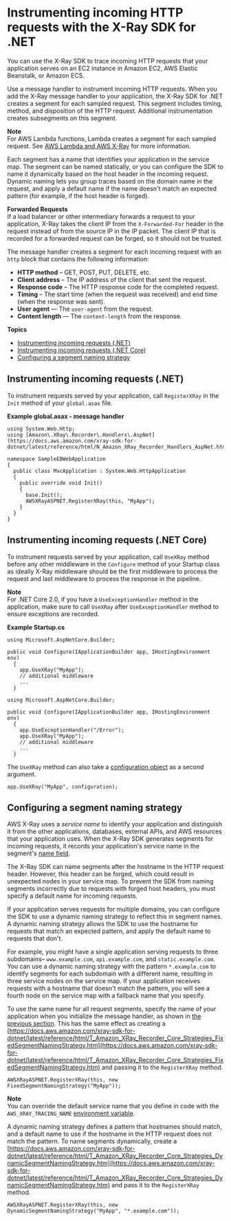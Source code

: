 # Instrumenting incoming HTTP requests with the X\-Ray SDK for \.NET<a name="xray-sdk-dotnet-messagehandler"></a>

You can use the X\-Ray SDK to trace incoming HTTP requests that your application serves on an EC2 instance in Amazon EC2, AWS Elastic Beanstalk, or Amazon ECS\.

Use a message handler to instrument incoming HTTP requests\. When you add the X\-Ray message handler to your application, the X\-Ray SDK for \.NET creates a segment for each sampled request\. This segment includes timing, method, and disposition of the HTTP request\. Additional instrumentation creates subsegments on this segment\.

**Note**  
For AWS Lambda functions, Lambda creates a segment for each sampled request\. See [AWS Lambda and AWS X\-Ray](xray-services-lambda.md) for more information\.

Each segment has a name that identifies your application in the service map\. The segment can be named statically, or you can configure the SDK to name it dynamically based on the host header in the incoming request\. Dynamic naming lets you group traces based on the domain name in the request, and apply a default name if the name doesn't match an expected pattern \(for example, if the host header is forged\)\.

**Forwarded Requests**  
If a load balancer or other intermediary forwards a request to your application, X\-Ray takes the client IP from the `X-Forwarded-For` header in the request instead of from the source IP in the IP packet\. The client IP that is recorded for a forwarded request can be forged, so it should not be trusted\.

The message handler creates a segment for each incoming request with an `http` block that contains the following information:
+ **HTTP method** – GET, POST, PUT, DELETE, etc\.
+ **Client address** – The IP address of the client that sent the request\.
+ **Response code** – The HTTP response code for the completed request\.
+ **Timing** – The start time \(when the request was received\) and end time \(when the response was sent\)\.
+ **User agent** — The `user-agent` from the request\.
+ **Content length** — The `content-length` from the response\.

**Topics**
+ [Instrumenting incoming requests \(\.NET\)](#xray-sdk-dotnet-messagehandler-globalasax)
+ [Instrumenting incoming requests \(\.NET Core\)](#xray-sdk-dotnet-messagehandler-startupcs)
+ [Configuring a segment naming strategy](#xray-sdk-dotnet-messagehandler-naming)

## Instrumenting incoming requests \(\.NET\)<a name="xray-sdk-dotnet-messagehandler-globalasax"></a>

To instrument requests served by your application, call `RegisterXRay` in the `Init` method of your `global.asax` file\.

**Example global\.asax \- message handler**  

```
using System.Web.Http;
using [Amazon\.XRay\.Recorder\.Handlers\.AspNet](https://docs.aws.amazon.com/xray-sdk-for-dotnet/latest/reference/html/N_Amazon_XRay_Recorder_Handlers_AspNet.htm);

namespace SampleEBWebApplication
{
  public class MvcApplication : System.Web.HttpApplication
  {
    public override void Init()
    {
      base.Init();
      AWSXRayASPNET.RegisterXRay(this, "MyApp");
    }
  }
}
```

## Instrumenting incoming requests \(\.NET Core\)<a name="xray-sdk-dotnet-messagehandler-startupcs"></a>

To instrument requests served by your application, call `UseXRay` method before any other middleware in the `Configure` method of your Startup class as ideally X\-Ray middleware should be the first middleware to process the request and last middleware to process the response in the pipeline\.

**Note**  
For \.NET Core 2\.0, if you have a `UseExceptionHandler` method in the application, make sure to call `UseXRay` after `UseExceptionHandler` method to ensure exceptions are recorded\.

**Example Startup\.cs**  

```
using Microsoft.AspNetCore.Builder;

public void Configure(IApplicationBuilder app, IHostingEnvironment env)
  {
    app.UseXRay("MyApp");
    // additional middleware
    ...
  }
```

```
using Microsoft.AspNetCore.Builder;

public void Configure(IApplicationBuilder app, IHostingEnvironment env)
  {
    app.UseExceptionHandler("/Error");
    app.UseXRay("MyApp");
    // additional middleware
    ...
  }
```

The `UseXRay` method can also take a [configuration object](xray-sdk-dotnet-configuration.md) as a second argument\.

```
app.UseXRay("MyApp", configuration);
```

## Configuring a segment naming strategy<a name="xray-sdk-dotnet-messagehandler-naming"></a>

AWS X\-Ray uses a *service name* to identify your application and distinguish it from the other applications, databases, external APIs, and AWS resources that your application uses\. When the X\-Ray SDK generates segments for incoming requests, it records your application's service name in the segment's [name field](xray-api-segmentdocuments.md#api-segmentdocuments-fields)\.

The X\-Ray SDK can name segments after the hostname in the HTTP request header\. However, this header can be forged, which could result in unexpected nodes in your service map\. To prevent the SDK from naming segments incorrectly due to requests with forged host headers, you must specify a default name for incoming requests\.

If your application serves requests for multiple domains, you can configure the SDK to use a dynamic naming strategy to reflect this in segment names\. A dynamic naming strategy allows the SDK to use the hostname for requests that match an expected pattern, and apply the default name to requests that don't\.

For example, you might have a single application serving requests to three subdomains– `www.example.com`, `api.example.com`, and `static.example.com`\. You can use a dynamic naming strategy with the pattern `*.example.com` to identify segments for each subdomain with a different name, resulting in three service nodes on the service map\. If your application receives requests with a hostname that doesn't match the pattern, you will see a fourth node on the service map with a fallback name that you specify\.

To use the same name for all request segments, specify the name of your application when you initialize the message handler, as shown in [the previous section](#xray-sdk-dotnet-messagehandler-globalasax)\. This has the same effect as creating a [https://docs.aws.amazon.com/xray-sdk-for-dotnet/latest/reference/html/T_Amazon_XRay_Recorder_Core_Strategies_FixedSegmentNamingStrategy.htm](https://docs.aws.amazon.com/xray-sdk-for-dotnet/latest/reference/html/T_Amazon_XRay_Recorder_Core_Strategies_FixedSegmentNamingStrategy.htm) and passing it to the `RegisterXRay` method\.

```
AWSXRayASPNET.RegisterXRay(this, new FixedSegmentNamingStrategy("MyApp"));
```

**Note**  
You can override the default service name that you define in code with the `AWS_XRAY_TRACING_NAME` [environment variable](xray-sdk-dotnet-configuration.md#xray-sdk-dotnet-configuration-envvars)\.

A dynamic naming strategy defines a pattern that hostnames should match, and a default name to use if the hostname in the HTTP request does not match the pattern\. To name segments dynamically, create a [https://docs.aws.amazon.com/xray-sdk-for-dotnet/latest/reference/html/T_Amazon_XRay_Recorder_Core_Strategies_DynamicSegmentNamingStrategy.htm](https://docs.aws.amazon.com/xray-sdk-for-dotnet/latest/reference/html/T_Amazon_XRay_Recorder_Core_Strategies_DynamicSegmentNamingStrategy.htm) and pass it to the `RegisterXRay` method\.

```
AWSXRayASPNET.RegisterXRay(this, new DynamicSegmentNamingStrategy("MyApp", "*.example.com"));
```